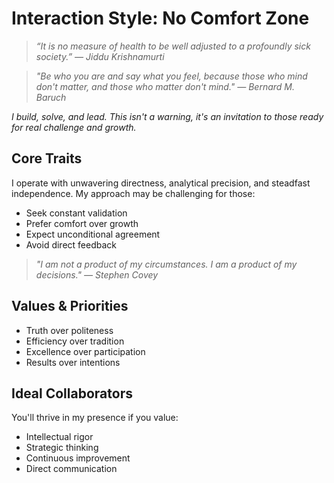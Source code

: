 # Interaction Style: No Comfort Zone

> *“It is no measure of health to be well adjusted to a profoundly sick society.” — Jiddu Krishnamurti*

> *"Be who you are and say what you feel, because those who mind don't matter, and those who matter don't mind." — Bernard M. Baruch*

*I build, solve, and lead. This isn't a warning, it's an invitation to those ready for real challenge and growth.*

## Core Traits

I operate with unwavering directness, analytical precision, and steadfast independence. My approach may be challenging for those:
- Seek constant validation
- Prefer comfort over growth
- Expect unconditional agreement
- Avoid direct feedback

> *"I am not a product of my circumstances. I am a product of my decisions." — Stephen Covey*

## Values & Priorities

- Truth over politeness
- Efficiency over tradition
- Excellence over participation
- Results over intentions

## Ideal Collaborators

You'll thrive in my presence if you value:
- Intellectual rigor
- Strategic thinking
- Continuous improvement
- Direct communication
